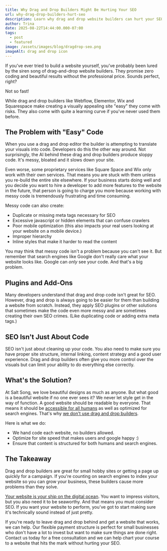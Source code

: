 ```yaml
---
title: Why Drag and Drop Builders Might Be Hurting Your SEO
url: why-drag-drop-builders-hurt-seo
description: Learn why drag and drop website builders can hurt your SEO.
author: Trina
date: 2025-08-22T14:44:00.000-07:00
tags:
  - post
  - featured
image: /assets/images/blog/dragdrop-seo.png
imageAlt: drag and drop icon
---
```

If you’ve ever tried to build a website yourself, you’ve probably been lured by the siren song of drag-and-drop website builders. They promise zero coding and beautiful results without the professional price. Sounds perfect, right?

Not so fast!

While drag and drop builders like Webflow, Elementor, Wix and Squarespace make creating a visually appealing site "easy" they come with risks. They also come with quite a learning curve if you've never used them before.

## The Problem with "Easy" Code

When you use a drag and drop editor the builder is attempting to translate your visuals into code. Developers do this the other way around. Not surprisingly, the AI behind these drag and drop builders produce sloppy code. It's messy, bloated and it slows down your site. 

Even worse, some proprietary services like Square Space and Wix only work with their own services. That means you are stuck with them unless you re-build the entire site elsewhere. If your business starts doing well and you decide you want to hire a developer to add more features to the website in the future, that person is going to charge you more because working with messy code is tremendously frustrating and time consuming.

Messy code can also create:

* Duplicate or missing meta tags necessary for SEO
* Excessive javascript or hidden elements that can confuse crawlers
* Poor mobile optimization (this also impacts your real users looking at your website on a mobile device.)
* Improper hierarchy
* Inline styles that make it harder to read the content

You may think that messy code isn't a problem because you can't see it. But remember that search engines like Google don't really care what your website looks like. Google can *only* see your code. And that's a big problem.

## Plugins and Add-Ons

Many developers understand that drag and drop code isn't great for SEO. However, drag and drop is always going to be easier for them than building a website from scratch. Instead, they apply SEO plugins or other solutions that sometimes make the code even more messy and are sometimes creating their own SEO crimes. (Like duplicating code or adding extra meta tags.)

## SEO Isn't Just About Code

SEO isn't just about cleaning up your code. You also need to make sure you have proper site structure, internal linking, content strategy and a good user experience. Drag and drop builders often give you more control over the visuals but can limit your ability to do everything else correctly.

## What's the Solution?

At Salt Song, we love beautiful designs as much as anyone. But what good is a beautiful website if no one ever sees it? We never let style get in the way of function. A good website should be readable by everyone. That means it should be [accessible for all humans](https://saltsongwebdesign.com/blog/ada-compliance/) as well as optimized for search engines. That's why [we don't use drag and drop builders](https://saltsongwebdesign.com/blog/why-we-dont-use-plugins-page-builders/).

Here is what we do:

* We hand code each website, no builders allowed.
* Optimize for site speed that makes users and google happy :)
* Ensure that content is structured for both humans and search engines.

## The Takeaway

Drag and drop builders are great for small hobby sites or getting a page up quickly for a campaign. If you're counting on search engines to index your website so you can grow your business, these builders cause more problems than they solve.

[Your website is your ship on the digital ocean](https://saltsongwebdesign.com/blog/website-anchor/). You want to impress visitors, but you also need it to be seaworthy. And that means you must consider SEO. If you want your website to perform, you've got to start making sure it's technically sound instead of just pretty.

If you're ready to leave drag and drop behind and get a website that works, we can help. Our flexible payment structure is perfect for small businesses who don't have a lot to invest but want to make sure things are done right. Contact us today for a free consultation and we can help chart your course to a website that hits the mark without hurting your SEO.
